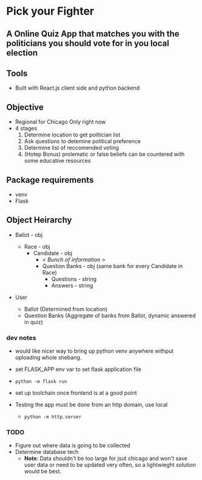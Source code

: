 # Pick your Fighter
## A Online Quiz App that matches you with the politicians you should vote for in you local election

## Tools
* Built with React.js client side and python backend

## Objective
* Regional for Chicago Only right now
* 4 stages
  1. Determine location to get politician list
  2. Ask questions to detemine political preference
  3. Determine list of reccomended voting 
  4. (Hotep Bonus) prolematic or false beliefs can be countered with some educative resources

## Package requirements
* venv
* Flask

## Object Heirarchy
* Ballot - obj
  * Race - obj
    * Candidate - obj
      * *< Bunch of information >*
      * Question Banks - obj (same bank for every Candidate in Race)
        * Questions - string
        * Answers - string

* User
  * Ballot (Determined from location)
  * Question Banks (Aggregate of banks from Ballot, dynamic answered in quiz)

### dev notes

* would like nicer way to bring up python venv anywhere withput oploading whole shebang.
* set FLASK_APP env var to set flask application file
* `python -m flask run`
* set up toolchain once frontend is at a good point

* Testing the app must be done from an http domain, use local
  * `python -m http.server`

### TODO

* Figure out where data is going to be collected
* Determine database tech
  * **Note**: Data shouldn't be too large for jsut chicago and won't save user data or need to be updated very often, so a lightwieght solution would be best.